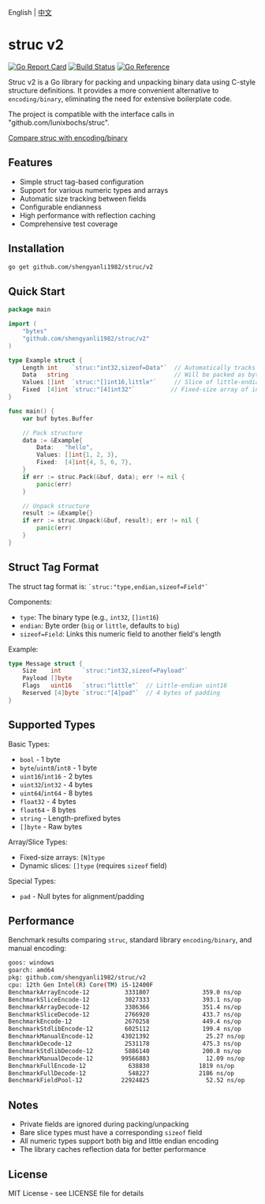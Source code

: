 English | [中文](./README_CN.md)

# struc v2

[![Go Report Card](https://goreportcard.com/badge/github.com/shengyanli1982/struc/v2)](https://goreportcard.com/report/github.com/shengyanli1982/struc/v2)
[![Build Status](https://github.com/shengyanli1982/struc/actions/workflows/test.yaml/badge.svg)](https://github.com/shengyanli1982/struc/actions)
[![Go Reference](https://pkg.go.dev/badge/github.com/shengyanli1982/struc/v2.svg)](https://pkg.go.dev/github.com/shengyanli1982/struc/v2)

Struc v2 is a Go library for packing and unpacking binary data using C-style structure definitions. It provides a more convenient alternative to `encoding/binary`, eliminating the need for extensive boilerplate code.

The project is compatible with the interface calls in "github.com/lunixbochs/struc".

[Compare struc with encoding/binary](https://bochs.info/p/cxvm9)

## Features

-   Simple struct tag-based configuration
-   Support for various numeric types and arrays
-   Automatic size tracking between fields
-   Configurable endianness
-   High performance with reflection caching
-   Comprehensive test coverage

## Installation

```bash
go get github.com/shengyanli1982/struc/v2
```

## Quick Start

```go
package main

import (
    "bytes"
    "github.com/shengyanli1982/struc/v2"
)

type Example struct {
    Length int    `struc:"int32,sizeof=Data"`  // Automatically tracks Data length
    Data   string                              // Will be packed as bytes
    Values []int  `struc:"[]int16,little"`     // Slice of little-endian int16
    Fixed  [4]int `struc:"[4]int32"`          // Fixed-size array of int32
}

func main() {
    var buf bytes.Buffer

    // Pack structure
    data := &Example{
        Data:   "hello",
        Values: []int{1, 2, 3},
        Fixed:  [4]int{4, 5, 6, 7},
    }
    if err := struc.Pack(&buf, data); err != nil {
        panic(err)
    }

    // Unpack structure
    result := &Example{}
    if err := struc.Unpack(&buf, result); err != nil {
        panic(err)
    }
}
```

## Struct Tag Format

The struct tag format is: `` `struc:"type,endian,sizeof=Field"` ``

Components:

-   `type`: The binary type (e.g., `int32`, `[]int16`)
-   `endian`: Byte order (`big` or `little`, defaults to `big`)
-   `sizeof=Field`: Links this numeric field to another field's length

Example:

```go
type Message struct {
    Size    int      `struc:"int32,sizeof=Payload"`
    Payload []byte
    Flags   uint16   `struc:"little"`  // Little-endian uint16
    Reserved [4]byte `struc:"[4]pad"`  // 4 bytes of padding
}
```

## Supported Types

Basic Types:

-   `bool` - 1 byte
-   `byte`/`uint8`/`int8` - 1 byte
-   `uint16`/`int16` - 2 bytes
-   `uint32`/`int32` - 4 bytes
-   `uint64`/`int64` - 8 bytes
-   `float32` - 4 bytes
-   `float64` - 8 bytes
-   `string` - Length-prefixed bytes
-   `[]byte` - Raw bytes

Array/Slice Types:

-   Fixed-size arrays: `[N]type`
-   Dynamic slices: `[]type` (requires `sizeof` field)

Special Types:

-   `pad` - Null bytes for alignment/padding

## Performance

Benchmark results comparing `struc`, standard library `encoding/binary`, and manual encoding:

```bash
goos: windows
goarch: amd64
pkg: github.com/shengyanli1982/struc/v2
cpu: 12th Gen Intel(R) Core(TM) i5-12400F
BenchmarkArrayEncode-12          3331807               359.0 ns/op           113 B/op          3 allocs/op
BenchmarkSliceEncode-12          3027333               393.1 ns/op           114 B/op          4 allocs/op
BenchmarkArrayDecode-12          3386366               351.4 ns/op            56 B/op          2 allocs/op
BenchmarkSliceDecode-12          2766920               433.7 ns/op            96 B/op          4 allocs/op
BenchmarkEncode-12               2670258               449.4 ns/op           152 B/op          4 allocs/op
BenchmarkStdlibEncode-12         6025112               199.4 ns/op           136 B/op          3 allocs/op
BenchmarkManualEncode-12        43021392                25.27 ns/op           64 B/op          1 allocs/op
BenchmarkDecode-12               2531178               475.3 ns/op           144 B/op         11 allocs/op
BenchmarkStdlibDecode-12         5886140               200.8 ns/op            80 B/op          3 allocs/op
BenchmarkManualDecode-12        99566883                12.09 ns/op            8 B/op          1 allocs/op
BenchmarkFullEncode-12            638830              1819 ns/op             472 B/op          8 allocs/op
BenchmarkFullDecode-12            548227              2186 ns/op             584 B/op         59 allocs/op
BenchmarkFieldPool-12           22924825                52.52 ns/op          144 B/op          3 allocs/op
```

## Notes

-   Private fields are ignored during packing/unpacking
-   Bare slice types must have a corresponding `sizeof` field
-   All numeric types support both big and little endian encoding
-   The library caches reflection data for better performance

## License

MIT License - see LICENSE file for details

